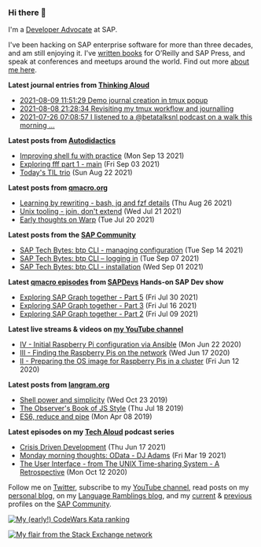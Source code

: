 
### Hi there 👋

I'm a [Developer Advocate](https://developers.sap.com/) at SAP.

I've been hacking on SAP enterprise software for more than three decades, and am still enjoying it. I've [written books](https://qmacro.org/about/#writing-and-talks) for O’Reilly and SAP Press, and speak at conferences and meetups around the world. Find out more [about me here](https://qmacro.org/about).

**Latest journal entries from [Thinking Aloud](https://github.com/qmacro/thinking-aloud)**
- [2021-08-09 11:51:29 Demo journal creation in tmux popup](https://github.com/qmacro/thinking-aloud/issues/30)
- [2021-08-08 21:28:34 Revisiting my tmux workflow and journalling](https://github.com/qmacro/thinking-aloud/issues/28)
- [2021-07-26 07:08:57 I listened to a @betatalksnl podcast on a walk this morning …](https://github.com/qmacro/thinking-aloud/issues/26)

**Latest posts from [Autodidactics](https://qmacro.org/autodidactics/)**
- [Improving shell fu with practice](https://qmacro.org/autodidactics/2021/09/13/improving-shell-fu-with-practice/) (Mon Sep 13 2021)
- [Exploring fff part 1 - main](https://qmacro.org/autodidactics/2021/09/03/exploring-fff-part-1-main/) (Fri Sep 03 2021)
- [Today&#x27;s TIL trio](https://qmacro.org/autodidactics/2021/08/22/today&#x27;s-til-trio/) (Sun Aug 22 2021)

**Latest posts from [qmacro.org](https://qmacro.org)**
- [Learning by rewriting - bash, jq and fzf details](http://qmacro.org/2021/08/26/learning-by-rewriting/) (Thu Aug 26 2021)
- [Unix tooling - join, don&#x27;t extend](http://qmacro.org/2021/07/21/unix-tooling-join,-don&#x27;t-extend/) (Wed Jul 21 2021)
- [Early thoughts on Warp](http://qmacro.org/2021/07/20/early-thoughts-on-warp/) (Tue Jul 20 2021)

**Latest posts from the [SAP Community](https://people.sap.com/dj.adams.sap)**
- [SAP Tech Bytes: btp CLI - managing configuration](https://blogs.sap.com/?p&#x3D;1404163) (Tue Sep 14 2021)
- [SAP Tech Bytes: btp CLI – logging in](https://blogs.sap.com/?p&#x3D;1400128) (Tue Sep 07 2021)
- [SAP Tech Bytes: btp CLI - installation](https://blogs.sap.com/?p&#x3D;1396954) (Wed Sep 01 2021)

**Latest [qmacro episodes](https://www.youtube.com/playlist?list=PLfctWmgNyOIebP3qa7jXfn68QcwS5dttb) from [SAPDevs](https://www.youtube.com/user/sapdevs) Hands-on SAP Dev show**
- [Exploring SAP Graph together - Part 5](https://www.youtube.com/watch?v&#x3D;j3VAP1vIq4s) (Fri Jul 30 2021)
- [Exploring SAP Graph together - Part 3](https://www.youtube.com/watch?v&#x3D;oGuFmha-KNE) (Fri Jul 16 2021)
- [Exploring SAP Graph together - Part 2](https://www.youtube.com/watch?v&#x3D;1Ba4YAFl-Z8) (Fri Jul 09 2021)

**Latest live streams & videos on [my YouTube channel](https://youtube.com/djadams-qmacro)**
- [IV - Initial Raspberry Pi configuration via Ansible](https://www.youtube.com/watch?v&#x3D;vooBccHq6_4) (Mon Jun 22 2020)
- [III - Finding the Raspberry Pis on the network](https://www.youtube.com/watch?v&#x3D;hx7DB7Iqslk) (Wed Jun 17 2020)
- [II - Preparing the OS image for Raspberry Pis in a cluster](https://www.youtube.com/watch?v&#x3D;IY5ZNZDI-EQ) (Fri Jun 12 2020)

**Latest posts from [langram.org](https://langram.org)**
- [Shell power and simplicity](http://langram.org/2019/10/23/shell-power-simplicity/) (Wed Oct 23 2019)
- [The Observer&#x27;s Book of JS Style](http://langram.org/2019/07/18/observers-book-of-js-style/) (Thu Jul 18 2019)
- [ES6, reduce and pipe](http://langram.org/2019/04/08/es6-reduce-and-pipe/) (Mon Apr 08 2019)

**Latest episodes on my [Tech Aloud](https://anchor.fm/tech-aloud) podcast series**
- [Crisis Driven Development](https://anchor.fm/tech-aloud/episodes/Crisis-Driven-Development-e12u6t9) (Thu Jun 17 2021)
- [Monday morning thoughts: OData - DJ Adams](https://anchor.fm/tech-aloud/episodes/Monday-morning-thoughts-OData---DJ-Adams-et0aot) (Fri Mar 19 2021)
- [The User Interface - from The UNIX Time-sharing System - A Retrospective](https://anchor.fm/tech-aloud/episodes/The-User-Interface---from-The-UNIX-Time-sharing-System---A-Retrospective-eku7oa) (Mon Oct 12 2020)

Follow me on [Twitter](https://twitter.com/qmacro), subscribe to my [YouTube channel](https://www.youtube.com/djadams-qmacro), read posts on my [personal blog](https://qmacro.org), on my [Language Ramblings blog](https://langram.org), and my [current](https://people.sap.com/dj.adams.sap#content:blogposts) & [previous](https://people.sap.com/dj.adams#content:blogposts) profiles on the [SAP Community](https://community.sap.com).

[![My (early!) CodeWars Kata ranking](https://www.codewars.com/users/qmacro/badges/small)](https://www.codewars.com/users/qmacro)

[![My flair from the Stack Exchange network](https://stackexchange.com/users/flair/162724.png)](https://stackexchange.com/users/162724)

